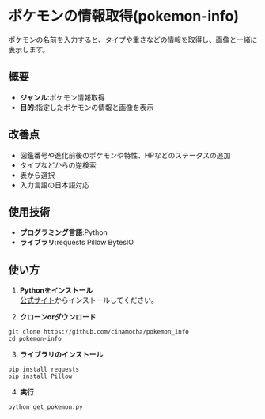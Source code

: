 # ポケモンの情報取得(pokemon-info)  
ポケモンの名前を入力すると、タイプや重さなどの情報を取得し、画像と一緒に表示します。  

## 概要  
- **ジャンル**:ポケモン情報取得
- **目的**:指定したポケモンの情報と画像を表示

## 改善点  
- 図鑑番号や進化前後のポケモンや特性、HPなどのステータスの追加  
- タイプなどからの逆検索  
- 表から選択  
- 入力言語の日本語対応  

## 使用技術  
- **プログラミング言語**:Python
- **ライブラリ**:requests Pillow BytesIO

## 使い方  

1. **Pythonをインストール**  
   [公式サイト](https://www.python.org/)からインストールしてください。

2. **クローンorダウンロード**
```
git clone https://github.com/cinamocha/pokemon_info
cd pokemon-info
```

3. **ライブラリのインストール**
```
pip install requests
pip install Pillow
```

4. **実行**
```
python get_pokemon.py
```
